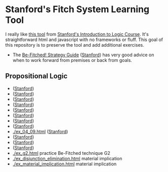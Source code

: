 # Stanford's Fitch System Learning Tool

I really like [this tool](http://intrologic.stanford.edu/glossary/fitch_system.html) from [Stanford's Introduction to Logic Course](http://intrologic.stanford.edu/homepage/index.html). It's straightforward html and javascript with no frameworks or fluff. This goal of this repository is to preserve the tool and add additional exercises.

* The [Be-Fitched! Strategy Guide](./strategy.html) ([Stanford](http://logic.stanford.edu/intrologic/extras/fitch.html)) has very good advice on when to work forward from premises or back from goals.

## Propositional Logic
* ([Stanford](http://intrologic.stanford.edu/exercises/exercise_04_01.html))
* ([Stanford](http://intrologic.stanford.edu/exercises/exercise_04_02.html))
* ([Stanford](http://intrologic.stanford.edu/exercises/exercise_04_03.html))
* ([Stanford](http://intrologic.stanford.edu/exercises/exercise_04_04.html))
* ([Stanford](http://intrologic.stanford.edu/exercises/exercise_04_05.html))
* ([Stanford](http://intrologic.stanford.edu/exercises/exercise_04_06.html))
* ([Stanford](http://intrologic.stanford.edu/exercises/exercise_04_07.html))
* ([Stanford](http://intrologic.stanford.edu/exercises/exercise_04_08.html))
* [./ex_04_09.html](./exercise_04_09.html) ([Stanford](http://intrologic.stanford.edu/exercises/exercise_04_09.html))
* ([Stanford](http://intrologic.stanford.edu/exercises/exercise_04_10.html))
* ([Stanford](http://intrologic.stanford.edu/exercises/exercise_04_11.html))
* ([Stanford](http://intrologic.stanford.edu/exercises/exercise_04_12.html))
* [./ex_g2.html](./exercise_g2.html) practice Be-Fitched technique G2
* [./ex_disjunction_elimination.html](./exercise_g2.html) material implication
* [./ex_material_implication.html](./exercise_g2.html) material implication


